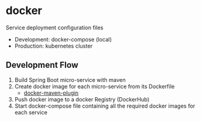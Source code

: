 # docker
Service deployment configuration files

- Development: docker-compose (local)
- Production: kubernetes cluster

## Development Flow
1. Build Spring Boot micro-service with maven
2. Create docker image for each micro-service from its Dockerfile
   - [docker-maven-plugin](https://github.com/fabric8io/docker-maven-plugin)
3. Push docker image to a docker Registry (DockerHub)
4. Start docker-compose file containing all the required docker images for each service
